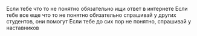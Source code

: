 Если тебе что то не понятно обязательно ищи ответ в интернете
Если тебе все еще что то не понятно обязательно спрашивай у других студентов, они помогут
Если тебе до сих пор не понятно, спрашивай у наставников
